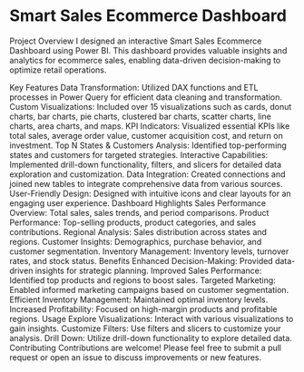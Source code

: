 <h1>Smart Sales Ecommerce Dashboard</h1>
Project Overview
I designed an interactive Smart Sales Ecommerce Dashboard using Power BI. This dashboard provides valuable insights and analytics for ecommerce sales, enabling data-driven decision-making to optimize retail operations.

Key Features
Data Transformation:
Utilized DAX functions and ETL processes in Power Query for efficient data cleaning and transformation.
Custom Visualizations:
Included over 15 visualizations such as cards, donut charts, bar charts, pie charts, clustered bar charts, scatter charts, line charts, area charts, and maps.
KPI Indicators:
Visualized essential KPIs like total sales, average order value, customer acquisition cost, and return on investment.
Top N States & Customers Analysis:
Identified top-performing states and customers for targeted strategies.
Interactive Capabilities:
Implemented drill-down functionality, filters, and slicers for detailed data exploration and customization.
Data Integration:
Created connections and joined new tables to integrate comprehensive data from various sources.
User-Friendly Design:
Designed with intuitive icons and clear layouts for an engaging user experience.
Dashboard Highlights
Sales Performance Overview:
Total sales, sales trends, and period comparisons.
Product Performance:
Top-selling products, product categories, and sales contributions.
Regional Analysis:
Sales distribution across states and regions.
Customer Insights:
Demographics, purchase behavior, and customer segmentation.
Inventory Management:
Inventory levels, turnover rates, and stock status. Benefits
Enhanced Decision-Making:
Provided data-driven insights for strategic planning.
Improved Sales Performance:
Identified top products and regions to boost sales.
Targeted Marketing:
Enabled informed marketing campaigns based on customer segmentation.
Efficient Inventory Management:
Maintained optimal inventory levels.
Increased Profitability:
Focused on high-margin products and profitable regions.
Usage
Explore Visualizations: Interact with various visualizations to gain insights.
Customize Filters:
Use filters and slicers to customize your analysis.
Drill Down:
Utilize drill-down functionality to explore detailed data.
Contributing
Contributions are welcome! Please feel free to submit a pull request or open an issue to discuss improvements or new features.

